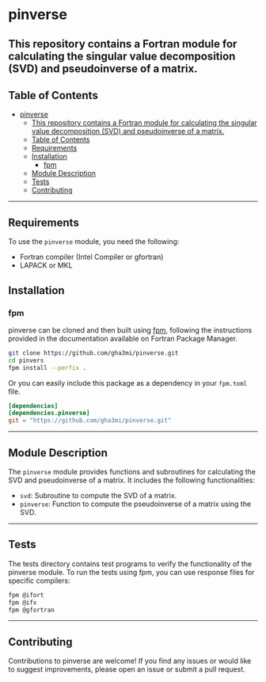 # pinverse

This repository contains a Fortran module for calculating the singular value decomposition (SVD) and pseudoinverse of a matrix.
-----


## Table of Contents

- [pinverse](#pinverse)
  - [This repository contains a Fortran module for calculating the singular value decomposition (SVD) and pseudoinverse of a matrix.](#this-repository-contains-a-fortran-module-for-calculating-the-singular-value-decomposition-svd-and-pseudoinverse-of-a-matrix)
  - [Table of Contents](#table-of-contents)
  - [Requirements](#requirements)
  - [Installation](#installation)
    - [fpm](#fpm)
  - [Module Description](#module-description)
  - [Tests](#tests)
  - [Contributing](#contributing)
-----
## Requirements
To use the `pinverse` module, you need the following:

- Fortran compiler (Intel Compiler or gfortran)
- LAPACK or MKL

## Installation

### fpm
pinverse can be cloned and then built using [fpm](https://github.com/fortran-lang/fpm), following the instructions provided in the documentation available on Fortran Package Manager.

```bash
git clone https://github.com/gha3mi/pinverse.git
cd pinvers
fpm install --perfix .
```

Or you can easily include this package as a dependency in your `fpm.toml` file.

```toml
[dependencies]
[dependencies.pinverse]
git = "https://github.com/gha3mi/pinverse.git"
```

-----
## Module Description

The `pinverse` module provides functions and subroutines for calculating the SVD and pseudoinverse of a matrix. It includes the following functionalities:

- `svd`: Subroutine to compute the SVD of a matrix.
- `pinverse`: Function to compute the pseudoinverse of a matrix using the SVD.
-----

## Tests

The tests directory contains test programs to verify the functionality of the pinverse module. To run the tests using fpm, you can use response files for specific compilers:

```bash
fpm @ifort
fpm @ifx
fpm @gfortran
```
-----

## Contributing

Contributions to pinverse are welcome! If you find any issues or would like to suggest improvements, please open an issue or submit a pull request.